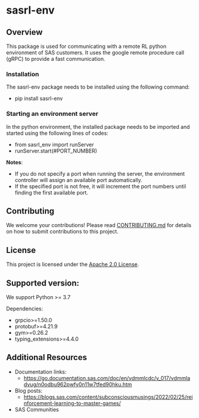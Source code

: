 # sasrl-env

## Overview
This package is used for communicating with a remote RL python environment of SAS customers. It uses the google remote procedure call (gRPC) to provide a fast communication.   

### Installation
The sasrl-env package needs to be installed using the following command:
  - pip install sasrl-env

### Starting an environment server
In the python environment, the installed package needs to be imported and started using the following lines of codes:
  - from sasrl_env import runServer
  - runServer.start(#PORT_NUMBER)

**Notes**: 
- If you do not specify a port when running the server, the environment controller will assign an available port automatically.
- If the specified port is not free, it will increment the port numbers until finding the first available port.
## Contributing
We welcome your contributions! Please read [CONTRIBUTING.md](CONTRIBUTING.md) for details on how to submit contributions to this project.

## License
This project is licensed under the [Apache 2.0 License](LICENSE).

## Supported version:
We support Python >= 3.7

Dependencies:
* grpcio>=1.50.0
* protobuf>=4.21.9
* gym>=0.26.2
* typing_extensions>=4.4.0
 

## Additional Resources
* Documentation links:
  * https://go.documentation.sas.com/doc/en/vdmmlcdc/v_017/vdmmladvug/n0odbu962pwfy0n11w7tfed90hku.htm 
* Blog posts:
  * https://blogs.sas.com/content/subconsciousmusings/2022/02/25/reinforcement-learning-to-master-games/
* SAS Communities
